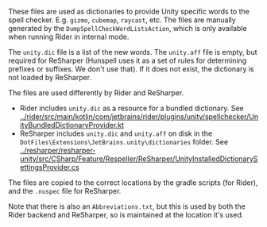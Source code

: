 These files are used as dictionaries to provide Unity specific words to the spell checker. E.g. `gizmo`, `cubemap`, `raycast`, etc. The files are manually generated by the `DumpSpellCheckWordListsAction`, which is only available when running Rider in internal mode.

The `unity.dic` file is a list of the new words. The `unity.aff` file is empty, but required for ReSharper (Hunspell uses it as a set of rules for determining prefixes or suffixes. We don't use that). If it does not exist, the dictionary is not loaded by ReSharper.

The files are used differently by Rider and ReSharper.

* Rider includes `unity.dic` as a resource for a bundled dictionary. See [../rider/src/main/kotlin/com/jetbrains/rider/plugins/unity/spellchecker/UnityBundledDictionaryProvider.kt](UnityBundledDictionaryProvider.kt)
* ReSharper includes `unity.dic` and `unity.aff` on disk in the `DotFiles\Extensions\JetBrains.unity\dictionaries` folder. See [../resharper/resharper-unity/src/CSharp/Feature/Respeller/ReSharper/UnityInstalledDictionarySettingsProvider.cs](UnityInstalledDictionarySettingsProvider.cs)

The files are copied to the correct locations by the gradle scripts (for Rider), and the `.nuspec` file for ReSharper.

Note that there is also an `Abbreviations.txt`, but this is used by both the Rider backend and ReSharper, so is maintained at the location it's used.
